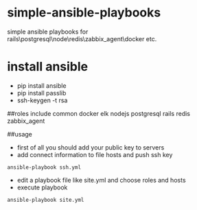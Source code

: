 # simple-ansible-playbooks
simple ansible playbooks for rails\postgresql\node\redis\zabbix_agent\docker etc.


# install ansible
- pip install ansible
- pip install passlib
- ssh-keygen -t rsa


##roles
include common docker elk nodejs postgresql rails redis zabbix_agent

##usage


- first of all you should add your public key to servers
- add connect information to file hosts and push ssh key
```
ansible-playbook ssh.yml
```
- edit a playbook file like site.yml and choose roles and hosts
- execute playbook
```
ansible-playbook site.yml
```


